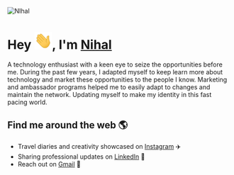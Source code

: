 ![NIhal](https://user-images.githubusercontent.com/57055998/119600827-7a3f1300-be05-11eb-8451-293ce7fb36ff.png)

# Hey <img src="https://github.com/shahanadvs/shahanadvs/blob/master/wave.gif" width="40px">, I'm [Nihal](https://github.com/nihal467) 
<p>A technology enthusiast with a keen eye to seize the opportunities before me. During the past few years, I adapted myself to keep learn more about technology and market these opportunities to the people I know. Marketing and ambassador programs helped me to easily adapt to changes and maintain the network. Updating myself to make my identity in this fast pacing world.</p>

## Find me around the web 🌎

- Travel diaries and creativity showcased on <a href="https://www.instagram.com/nihal_indian/">Instagram</a> ✈️
- Sharing professional updates on <a href="https://www.linkedin.com/in/mohammednihal/">LinkedIn</a> 💼
- Reach out on  <a href="nihalcct@gmail.com">Gmail</a> 📮

